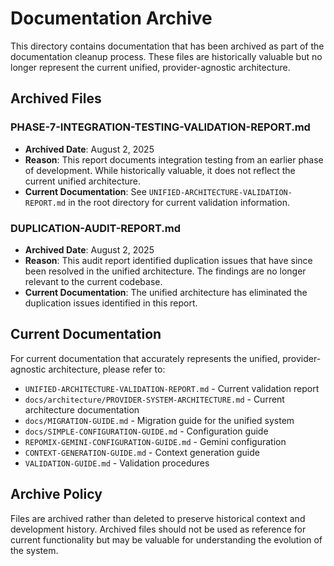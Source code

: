 # Documentation Archive

This directory contains documentation that has been archived as part of the documentation cleanup process. These files are historically valuable but no longer represent the current unified, provider-agnostic architecture.

## Archived Files

### PHASE-7-INTEGRATION-TESTING-VALIDATION-REPORT.md
- **Archived Date**: August 2, 2025
- **Reason**: This report documents integration testing from an earlier phase of development. While historically valuable, it does not reflect the current unified architecture.
- **Current Documentation**: See `UNIFIED-ARCHITECTURE-VALIDATION-REPORT.md` in the root directory for current validation information.

### DUPLICATION-AUDIT-REPORT.md
- **Archived Date**: August 2, 2025
- **Reason**: This audit report identified duplication issues that have since been resolved in the unified architecture. The findings are no longer relevant to the current codebase.
- **Current Documentation**: The unified architecture has eliminated the duplication issues identified in this report.

## Current Documentation

For current documentation that accurately represents the unified, provider-agnostic architecture, please refer to:

- `UNIFIED-ARCHITECTURE-VALIDATION-REPORT.md` - Current validation report
- `docs/architecture/PROVIDER-SYSTEM-ARCHITECTURE.md` - Current architecture documentation
- `docs/MIGRATION-GUIDE.md` - Migration guide for the unified system
- `docs/SIMPLE-CONFIGURATION-GUIDE.md` - Configuration guide
- `REPOMIX-GEMINI-CONFIGURATION-GUIDE.md` - Gemini configuration
- `CONTEXT-GENERATION-GUIDE.md` - Context generation guide
- `VALIDATION-GUIDE.md` - Validation procedures

## Archive Policy

Files are archived rather than deleted to preserve historical context and development history. Archived files should not be used as reference for current functionality but may be valuable for understanding the evolution of the system.